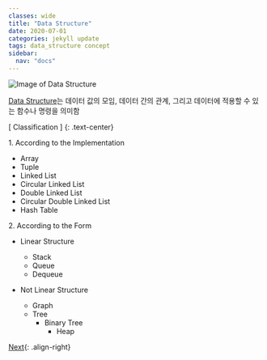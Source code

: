 ```yaml
---
classes: wide
title: "Data Structure"
date: 2020-07-01
categories: jekyll update
tags: data_structure concept
sidebar:
  nav: "docs"
---
```


![Image of Data Structure](/assets/images/data_structure_overview "Data Structure")

[Data Structure](https://en.wikipedia.org/wiki/Data_structure, "Wikipedia (Data Structure)")는 데이터 값의 모임, 데이터 간의 관계, 그리고 데이터에 적용할 수 있는 함수나 명령을 의미함

[ Classification ]
{: .text-center}

1\. According to the Implementation


  + Array
  + Tuple
  + Linked List
  + Circular Linked List
  + Double Linked List
  + Circular Double Linked List
  + Hash Table


2\. According to the Form


  + Linear Structure
    - Stack
    - Queue
    - Dequeue


  + Not Linear Structure
    - Graph
    - Tree
      * Binary Tree
        + Heap


<a href="https://changpulmu.github.io/jekyll/update/bitset-post/" class="btn btn--inverse btn--large">Next</a>{: .align-right}
